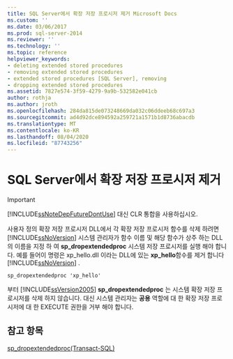 ```yaml
---
title: SQL Server에서 확장 저장 프로시저 제거 Microsoft Docs
ms.custom: ''
ms.date: 03/06/2017
ms.prod: sql-server-2014
ms.reviewer: ''
ms.technology: ''
ms.topic: reference
helpviewer_keywords:
- deleting extended stored procedures
- removing extended stored procedures
- extended stored procedures [SQL Server], removing
- dropping extended stored procedures
ms.assetid: 7827e574-3f59-4279-9a9b-532582e041cb
author: rothja
ms.author: jroth
ms.openlocfilehash: 284da815de073248669da032c06ddeeb68c697a3
ms.sourcegitcommit: ad4d92dce894592a259721a1571b1d8736abacdb
ms.translationtype: MT
ms.contentlocale: ko-KR
ms.lasthandoff: 08/04/2020
ms.locfileid: "87743256"
---
```

# <a name="removing-an-extended-stored-procedure-from-sql-server"></a>SQL Server에서 확장 저장 프로시저 제거
    
> [!IMPORTANT]  
>  [!INCLUDE[ssNoteDepFutureDontUse](../../includes/ssnotedepfuturedontuse-md.md)] 대신 CLR 통합을 사용하십시오.  
  
 사용자 정의 확장 저장 프로시저 DLL에서 각 확장 저장 프로시저 함수를 삭제 하려면 [!INCLUDE[ssNoVersion](../../includes/ssnoversion-md.md)] 시스템 관리자가 함수 이름 및 해당 함수가 상주 하는 DLL의 이름을 지정 하 여 **sp_dropextendedproc** 시스템 저장 프로시저를 실행 해야 합니다. 예를 들어이 명령은 xp_hello.dll 이라는 DLL에 있는 **xp_hello**함수를 제거 합니다 [!INCLUDE[ssNoVersion](../../includes/ssnoversion-md.md)] .  
  
```  
sp_dropextendedproc 'xp_hello'  
```  
  
 부터 [!INCLUDE[ssVersion2005](../../includes/ssversion2005-md.md)] **sp_dropextendedproc** 는 시스템 확장 저장 프로시저를 삭제 하지 않습니다. 대신 시스템 관리자는 **공용** 역할에 대 한 확장 저장 프로시저에 대 한 EXECUTE 권한을 거부 해야 합니다.  
  
## <a name="see-also"></a>참고 항목  
 [sp_dropextendedproc&#40;Transact-SQL&#41;](/sql/relational-databases/system-stored-procedures/sp-dropextendedproc-transact-sql)  
  
  
